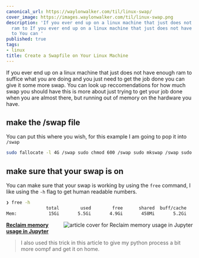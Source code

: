 ```yaml
---
canonical_url: https://waylonwalker.com/til/linux-swap/
cover_image: https://images.waylonwalker.com/til/linux-swap.png
description: 'If you ever end up on a linux machine that just does not have enough
  ram to If you ever end up on a linux machine that just does not have enough ram
  to You can '
published: true
tags:
- linux
title: Create a Swapfile on Your Linux Machine
---
```


If you ever end up on a linux machine that just does not have enough ram to suffice what you are doing and you just need to get the job done you can give it some more swap.  You can look up reccomendations for how much swap you should have this is more about just trying to get your job done when you are almost there, but running out of memory on the hardware you have.

## make the /swap file

You can put this where you wish, for this example I am going to pop it into
`/swap`

```bash
sudo fallocate -l 4G /swap sudo chmod 600 /swap sudo mkswap /swap sudo swapon /swap
```

## make sure that your swap is on

You can make sure that your swap is working by using the `free` command, I like using the `-h` flag to get human readable numbers.

```bash
❯ free -h
               total        used        free      shared  buff/cache   available
Mem:            15Gi       5.5Gi       4.9Gi       458Mi       5.2Gi       9.3Gi Swap:          4.0Gi          0B       4.0Gi
```


  <div class="onelinelink-wrapper">
      <a class="onelinelink" href="https://waylonwalker.com/reset-ipython/">
          <img style="float: right;" align='right' src="https://images.waylonwalker.com/reset-ipython-og_250x140.png" alt="article cover for 
 Reclaim memory usage in Jupyter
"/>
          <p><strong>
 Reclaim memory usage in Jupyter
</strong></p>
      </a>
  </div>


> I also used this trick in this article to give my python process a bit more oompf and get it on home.